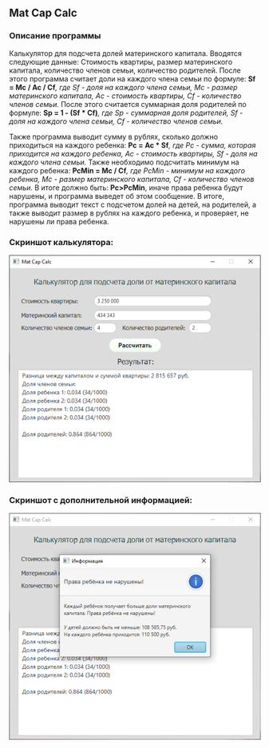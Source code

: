 ## Mat Cap Calc 
### Описание программы
Калькулятор для подсчета долей материнского капитала. Вводятся следующие данные:
Стоимость квартиры, размер материнского капитала, количество членов семьи,
количество родителей. После этого программа считает доли на каждого члена семьи по 
формуле: **Sf = Mc / Ac / Cf**_, где Sf - доля на каждого члена семьи, Mc - размер материнского капитала, Ac - стоимость квартиры, Cf - количество членов семьи._ 
После этого считается суммарная доля родителей по формуле:
**Sp = 1 - (Sf * Cf)**_, где Sp - суммарная доля родителей, Sf - доля на каждого члена семьи, Cf - количество членов семьи._
  
Также программа выводит сумму в рублях, сколько должно приходиться на каждого ребенка: **Pc = Ac * Sf**_, где Pc - сумма, которая приходится на каждого ребенка, Ac - стоимость квартиры, Sf - доля на каждого члена семьи._
Также необходимо подсчитать минимум на каждого ребенка: **PcMin = Mc / Cf**_, 
где PcMin - минимум на каждого ребенка, Mc - размер материнского капитала,
Cf - количество членов семьи._ В итоге должно быть: **Pc>PcMin**, иначе права ребенка будут нарушены, и программа выведет об этом сообщение.
В итоге, программа выводит текст с подсчетом долей на детей, на родителей, а также выводит размер в рублях на каждого ребенка, и проверяет, не нарушены ли права ребенка.

### Скриншот калькулятора:
![Alt text](/src/mat_kap_calc/screenshots/MatCapScreen.PNG "Скриншот калькулятора")
### Скриншот с дополнительной информацией:
![Alt text](/src/mat_kap_calc/screenshots/MatCapInfo.PNG "Скриншот с дополнительной информацией")